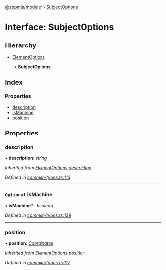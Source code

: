 [@sbpmjs/modeler](../README.md) › [SubjectOptions](subjectoptions.md)

# Interface: SubjectOptions

## Hierarchy

* [ElementOptions](elementoptions.md)

  ↳ **SubjectOptions**

## Index

### Properties

* [description](subjectoptions.md#description)
* [isMachine](subjectoptions.md#optional-ismachine)
* [position](subjectoptions.md#position)

## Properties

###  description

• **description**: *string*

*Inherited from [ElementOptions](elementoptions.md).[description](elementoptions.md#description)*

*Defined in [common/types.ts:113](https://github.com/mkolodiy/sbpmjs/blob/56eff71/packages/sbpm-modeler/lib/common/types.ts#L113)*

___

### `Optional` isMachine

• **isMachine**? : *boolean*

*Defined in [common/types.ts:129](https://github.com/mkolodiy/sbpmjs/blob/56eff71/packages/sbpm-modeler/lib/common/types.ts#L129)*

___

###  position

• **position**: *[Coordinates](coordinates.md)*

*Inherited from [ElementOptions](elementoptions.md).[position](elementoptions.md#position)*

*Defined in [common/types.ts:117](https://github.com/mkolodiy/sbpmjs/blob/56eff71/packages/sbpm-modeler/lib/common/types.ts#L117)*
